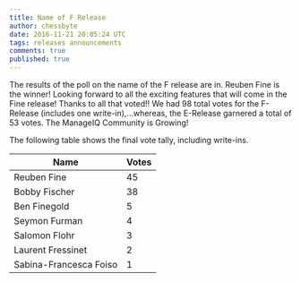 ```yaml
---
title: Name of F Release
author: chessbyte
date: 2016-11-21 20:05:24 UTC
tags: releases announcements
comments: true
published: true
---
```


The results of the poll on the name of the F release are in.  Reuben Fine is the winner! Looking forward to all the exciting features that will come in the Fine release! Thanks to all that voted!! We had 98 total votes for the F-Release (includes one write-in),...whereas, the E-Release garnered a total of 53 votes. The ManageIQ Community is Growing!

The following table shows the final vote tally, including write-ins.

| Name | Votes |
| ---- | ----- |
| Reuben Fine | 45 |
| Bobby Fischer | 38 |
| Ben Finegold | 5 |
| Seymon Furman | 4 |
| Salomon Flohr | 3 |
| Laurent Fressinet | 2 |
| Sabina-Francesca Foiso | 1 |

